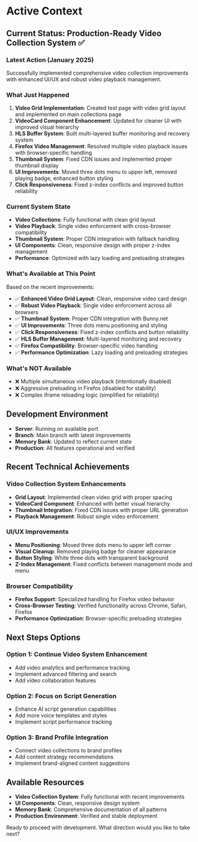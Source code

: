 # Active Context

## Current Status: **Production-Ready Video Collection System** ✅

### **Latest Action (January 2025)**
Successfully implemented comprehensive video collection improvements with enhanced UI/UX and robust video playback management.

### **What Just Happened**
1. **Video Grid Implementation**: Created test page with video grid layout and implemented on main collections page
2. **VideoCard Component Enhancement**: Updated for cleaner UI with improved visual hierarchy
3. **HLS Buffer System**: Built multi-layered buffer monitoring and recovery system
4. **Firefox Video Management**: Resolved multiple video playback issues with browser-specific handling
5. **Thumbnail System**: Fixed CDN issues and implemented proper thumbnail display
6. **UI Improvements**: Moved three dots menu to upper left, removed playing badge, enhanced button styling
7. **Click Responsiveness**: Fixed z-index conflicts and improved button reliability

### **Current System State**
- **Video Collections**: Fully functional with clean grid layout
- **Video Playback**: Single video enforcement with cross-browser compatibility
- **Thumbnail System**: Proper CDN integration with fallback handling
- **UI Components**: Clean, responsive design with proper z-index management
- **Performance**: Optimized with lazy loading and preloading strategies

### **What's Available at This Point**
Based on the recent improvements:
- ✅ **Enhanced Video Grid Layout**: Clean, responsive video card design
- ✅ **Robust Video Playback**: Single video enforcement across all browsers
- ✅ **Thumbnail System**: Proper CDN integration with Bunny.net
- ✅ **UI Improvements**: Three dots menu positioning and styling
- ✅ **Click Responsiveness**: Fixed z-index conflicts and button reliability
- ✅ **HLS Buffer Management**: Multi-layered monitoring and recovery
- ✅ **Firefox Compatibility**: Browser-specific video handling
- ✅ **Performance Optimization**: Lazy loading and preloading strategies

### **What's NOT Available**
- ❌ Multiple simultaneous video playback (intentionally disabled)
- ❌ Aggressive preloading in Firefox (disabled for stability)
- ❌ Complex iframe reloading logic (simplified for reliability)

## **Development Environment**
- **Server**: Running on available port
- **Branch**: Main branch with latest improvements
- **Memory Bank**: Updated to reflect current state
- **Production**: All features operational and verified

## **Recent Technical Achievements**

### **Video Collection System Enhancements**
- **Grid Layout**: Implemented clean video grid with proper spacing
- **VideoCard Component**: Enhanced with better visual hierarchy
- **Thumbnail Integration**: Fixed CDN issues with proper URL generation
- **Playback Management**: Robust single video enforcement

### **UI/UX Improvements**
- **Menu Positioning**: Moved three dots menu to upper left corner
- **Visual Cleanup**: Removed playing badge for cleaner appearance
- **Button Styling**: White three dots with transparent background
- **Z-Index Management**: Fixed conflicts between management mode and menu

### **Browser Compatibility**
- **Firefox Support**: Specialized handling for Firefox video behavior
- **Cross-Browser Testing**: Verified functionality across Chrome, Safari, Firefox
- **Performance Optimization**: Browser-specific preloading strategies

## **Next Steps Options**

### **Option 1: Continue Video System Enhancement**
- Add video analytics and performance tracking
- Implement advanced filtering and search
- Add video collaboration features

### **Option 2: Focus on Script Generation**
- Enhance AI script generation capabilities
- Add more voice templates and styles
- Implement script performance tracking

### **Option 3: Brand Profile Integration**
- Connect video collections to brand profiles
- Add content strategy recommendations
- Implement brand-aligned content suggestions

## **Available Resources**
- **Video Collection System**: Fully functional with recent improvements
- **UI Components**: Clean, responsive design system
- **Memory Bank**: Comprehensive documentation of all patterns
- **Production Environment**: Verified and stable deployment

Ready to proceed with development. What direction would you like to take next? 